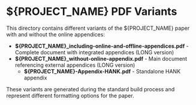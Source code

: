 # ${PROJECT_NAME} PDF Variants

This directory contains different variants of the ${PROJECT_NAME} paper with and without the online appendices:

- **${PROJECT_NAME}_including-online-and-offline-appendices.pdf** - Complete document with integrated appendices (LONG version)
- **${PROJECT_NAME}_without-online-appendix.pdf** - Main document referencing external appendices (LONG version)  
  - **${PROJECT_NAME}-Appendix-HANK.pdf** - Standalone HANK appendix

These variants are generated during the standard build process and represent different formatting options for the paper.
